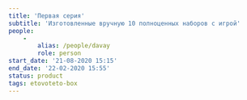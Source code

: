 ```yaml
---
title: 'Первая серия'
subtitle: 'Изготовленные вручную 10 полноценных наборов с игрой'
people:
    -
        alias: /people/davay
        role: person
start_date: '21-08-2020 15:15'
end_date: '22-02-2020 15:55'
status: product
tags: etovoteto-box
---
```



